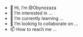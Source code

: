 - 👋 Hi, I’m @Obynozaza
- 👀 I’m interested in ...
- 🌱 I’m currently learning ...
- 💞️ I’m looking to collaborate on ...
- 📫 How to reach me ...

<!---
Obynozaza/Obynozaza is a ✨ special ✨ repository because its `README.md` (this file) appears on your GitHub profile.
You can click the Preview link to take a look at your changes.
--->
